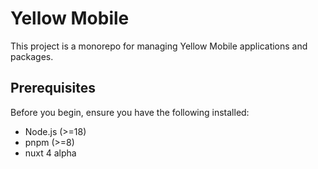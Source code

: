# Yellow Mobile

This project is a monorepo for managing Yellow Mobile applications and packages.

## Prerequisites

Before you begin, ensure you have the following installed:

*   Node.js (>=18)
*   pnpm (>=8)
*   nuxt 4 alpha

